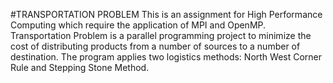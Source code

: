 #TRANSPORTATION PROBLEM
This is an assignment for High Performance Computing which require the application of MPI and OpenMP. Transportation Problem is a parallel programming project to minimize the cost of distributing products from a number of sources to a number of destination. The program applies two logistics methods: North West Corner Rule and Stepping Stone Method.

